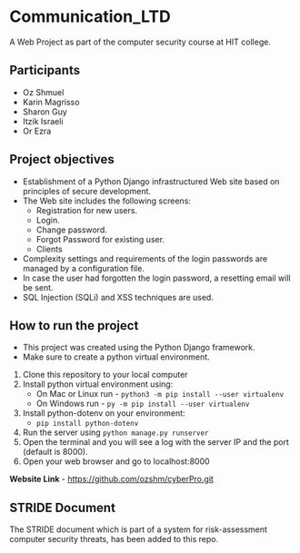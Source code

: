 # Communication_LTD
A Web Project as part of the computer security course at HIT college.

## Participants
- Oz Shmuel
- Karin Magrisso
- Sharon Guy
- Itzik Israeli
- Or Ezra

## Project objectives
* Establishment of a Python Django infrastructured Web site based on principles of secure development.
* The Web site includes the following screens:
    - Registration for new users.
    - Login.
    - Change password.
    - Forgot Password for existing user.
    - Clients
* Complexity settings and requirements of the login passwords are managed by a configuration file.
* In case the user had forgotten the login password, a resetting email will be sent.
* SQL Injection (SQLi) and XSS techniques are used.

## How to run the project
- This project was created using the Python Django framework.
- Make sure to create a python virtual environment.

1. Clone this repository to your local computer
2. Install python virtual environment using: 
     - On Mac or Linux run - `python3 -m pip install --user virtualenv`
     - On Windows run - `py -m pip install --user virtualenv`
3. Install python-dotenv on your environment: 
     - `pip install python-dotenv`     
4. Run the server using `python manage.py runserver`
5. Open the terminal and you will see a log with the server IP and the port (default is 8000).
6. Open your web browser and go to localhost:8000

**Website Link** - https://github.com/ozshm/cyberPro.git


## STRIDE Document
The STRIDE document which is part of a system for risk-assessment computer security threats, has been added to this repo.
